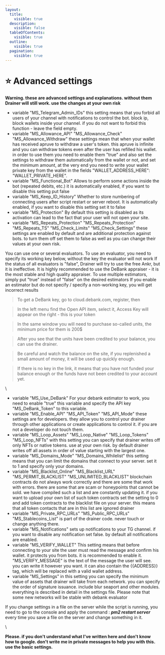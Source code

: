 ```yaml
---
layout:
  title:
    visible: true
  description:
    visible: false
  tableOfContents:
    visible: true
  outline:
    visible: true
  pagination:
    visible: true
---
```


# ⭐ Advanced settings

**Warning. these are advanced settings and explanations. without them Drainer will still work. use the changes at your own risk**

* variable "MS\_Telegram\_Admin\_IDs" this setting means that you forbid all users of your channel with notifications to control the bot. block ip, block wallets inside your channel. if you do not want to forbid this function - leave the field empty.
* variable "MS\_Allowance\_API" "MS\_Allowance\_Check" "MS\_Allowance\_Withdraw" these settings mean that when your wallet has received apruve to withdraw a user's token. this apruve is infinite and you can withdraw tokens even after the user has refilled his wallet. in order to use them you need to enable them "true" and also set the settings to withdraw them automatically from the wallet or not, and set the minimum amount, at the very end you need to write your wallet private key from the wallet in the fields "WALLET\_ADDRESS\_HERE": "WALLET\_PRIVATE\_HERE".
* variable "MS\_Functional\_Bot" Allows to perform some actions inside the bot (repeated debits, etc.) it is automatically enabled, if you want to disable this setting put false
* variable "MS\_Keep\_ID\_History" Whether to store numbering of connecting users after script restart or server reboot. It is automatically enabled, if you want to disable this setting set it to false
* variable "MS\_Protection" By default this setting is disabled as its activation can lead to the fact that your user will not open your site.
* variable "MS\_Repeats\_Protection" "MS\_Repeats\_Protection" "MS\_Repeats\_TS" "MS\_Check\_Limits" "MS\_Check\_Settings" these settings are enabled by default and are additional protection against bots. to turn them off set them to false as well as you can change their values at your own risk.

You can use one or several evaluators. To use an evaluator, you need to specify its working key below, without the key the evaluator will not work If the status of all evaluators is "false", Drainer will try to use the free Ankr, but it is ineffective. It is highly recommended to use the DeBank appraiser - it is the most stable and high quality appraiser. To use multiple estimators, simply put "true" instead of "false" on the desired estimators If you enable an estimator but do not specify / specify a non-working key, you will get incorrect results

> To get a DeBank key, go to cloud.debank.com, register, then

> In the left menu find the Open API item, select it, Access Key will appear on the right - this is your token

> In the same window you will need to purchase so-called units, the minimum price for them is 200$

> After you see that the units have been credited to your balance, you can use the drainer. &#x20;

> Be careful and watch the balance on the site, if you replenished a small amount of money, it will be used up quickly enough.

> If there is no key in the link, it means that you have not funded your balance enough or the funds have not been credited to your account yet.

\


* variable "MS\_Use\_DeBank" For your debank estimator to work, you need to enable "true" this variable and specify the API key "MS\_DeBank\_Token" to this variable.
* variable "MS\_Enable\_API" "MS\_API\_Token" "MS\_API\_Mode" these settings are for developers. they allow you to control your drainer through other applications or create applications to control it. if you are not a developer do not touch them.
* variable "MS\_Loop\_Assets" "MS\_Loop\_Native" "MS\_Loop\_Tokens" "MS\_Loop\_NFTs" with this setting you can specify that drainer writes off only NFTs or native tokens. use at your own risk. by default drainer writes off all assets in order of value starting with the largest one.
* variable "MS\_Domains\_Mode" "MS\_Domains\_Whilelist" this setting means that you can limit the domains that connect to your server. set it to 1 and specify only your domains.
* variable "MS\_Blacklist\_Online" "MS\_Blacklist\_URL" "MS\_PERMIT\_BLACKLIST" "MS\_UNLIMITED\_BLACKLIST" blockchain contracts do not always work correctly and there are some that work with errors. there are some that are scam or honeypoints that cannot be sold. we have compiled such a list and are constantly updating it. if you want to upload your own list of such token contracts set the setting to 0 and add token contracts to the blacklist file on your server. this means that all token contacts that are in this list are ignored drainer
* variable "MS\_Private\_RPC\_URLs" "MS\_Public\_RPC\_URLs" "MS\_Stablecoins\_List" is part of the drainer code. never touch or change anything there.
* variable "MS\_Notifications" sets up notifications to your TG channel. if you want to disable any notification set false. by default all notifications are enabled.
* variable "MS\_VERIFY\_WALLET" This setting means that before connecting to your site the user must read the message and confirm his wallet. it protects you from bots. it is recommended to enable it. "MS\_VERIFY\_MESSAGE" is the text of the message the user will see. you can write it however you want. it can also contain the \{{ADDRESS\}} tag, which will be replaced with a valid wallet address.
* variable "MS\_Settings" in this setting you can specify the minimum value of assets that drainer will take from each network. you can specify the order of signature issuance. include blur seaport and other modules. everything is described in detail in the settings file. Please note that some new networks will be stable with debank evaluator

If you change settings in a file on the server while the script is running, you need to go to the console and apply the command : _**pm2 restart server**_ every time you save a file on the server and change something in it.

\


**Please. if you don't understand what I've written here and don't know how to google. don't write me in private messages to help you with this. use the basic settings.**
